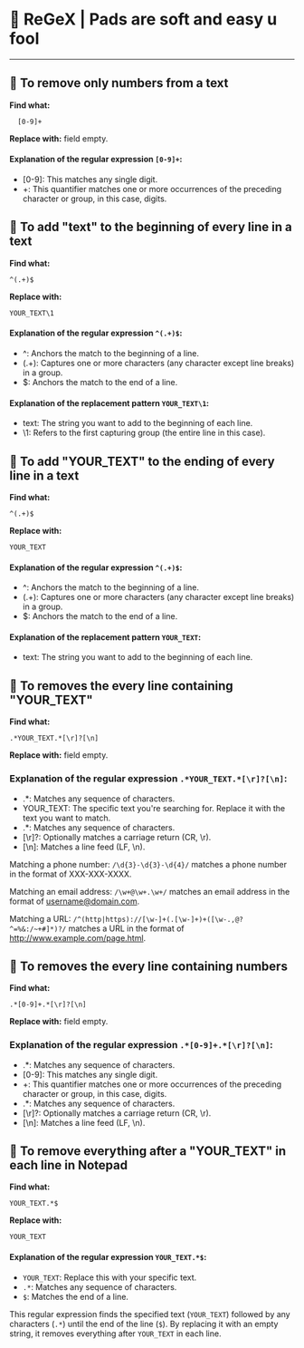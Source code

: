 # 📝 ReGeX | Pads are soft and easy u fool 
-----------

## 📝 To remove only numbers from a text

**Find what:**
```
  [0-9]+
```
**Replace with:** field empty.

#### Explanation of the regular expression `[0-9]+`:

- [0-9]: This matches any single digit.
- +: This quantifier matches one or more occurrences of the preceding character or group, in this case, digits.


## 📝 To add "text" to the beginning of every line in a text

**Find what:**
```
^(.+)$
```
**Replace with:** 
```
YOUR_TEXT\1
```

#### Explanation of the regular expression `^(.+)$`:

- ^: Anchors the match to the beginning of a line.
- (.+): Captures one or more characters (any character except line breaks) in a group.
- $: Anchors the match to the end of a line.

#### Explanation of the replacement pattern `YOUR_TEXT\1`:

- text: The string you want to add to the beginning of each line.
- \1: Refers to the first capturing group (the entire line in this case).

## 📝 To add "YOUR_TEXT" to the ending of every line in a text

**Find what:**
```
^(.+)$
```
**Replace with:** 
```
YOUR_TEXT
```

#### Explanation of the regular expression `^(.+)$`:

- ^: Anchors the match to the beginning of a line.
- (.+): Captures one or more characters (any character except line breaks) in a group.
- $: Anchors the match to the end of a line.

#### Explanation of the replacement pattern `YOUR_TEXT`:

- text: The string you want to add to the beginning of each line.

## 📝 To removes the every line containing "YOUR_TEXT"

**Find what:**
```
.*YOUR_TEXT.*[\r]?[\n]
```
**Replace with:** field empty.

### Explanation of the regular expression `.*YOUR_TEXT.*[\r]?[\n]`:

- .*: Matches any sequence of characters.
- YOUR_TEXT: The specific text you're searching for. Replace it with the text you want to match.
- .*: Matches any sequence of characters.
- [\r]?: Optionally matches a carriage return (CR, \r).
- [\n]: Matches a line feed (LF, \n).

Matching a phone number: `/\d{3}-\d{3}-\d{4}/` matches a phone number in the format of XXX-XXX-XXXX.

Matching an email address: `/\w+@\w+.\w+/` matches an email address in the format of username@domain.com.

Matching a URL: `/^(http|https)://[\w-]+(.[\w-]+)+([\w-.,@?^=%&:/~+#]*)?/` matches a URL in the format of http://www.example.com/page.html.

## 📝 To removes the every line containing numbers

**Find what:**
```
.*[0-9]+.*[\r]?[\n]
```
**Replace with:** field empty.

### Explanation of the regular expression `.*[0-9]+.*[\r]?[\n]`:

- .*: Matches any sequence of characters.
- [0-9]: This matches any single digit.
- +: This quantifier matches one or more occurrences of the preceding character or group, in this case, digits.
- .*: Matches any sequence of characters.
- [\r]?: Optionally matches a carriage return (CR, \r).
- [\n]: Matches a line feed (LF, \n).


## 📝 To remove everything after a "YOUR_TEXT" in each line in Notepad

**Find what:**
```
YOUR_TEXT.*$
```
**Replace with:** 
```
YOUR_TEXT
```

#### Explanation of the regular expression `YOUR_TEXT.*$`:

- `YOUR_TEXT`: Replace this with your specific text.
- `.*`: Matches any sequence of characters.
- `$`: Matches the end of a line.

This regular expression finds the specified text (`YOUR_TEXT`) followed by any characters (`.*`) until the end of the line (`$`). By replacing it with an empty string, it removes everything after `YOUR_TEXT` in each line.

